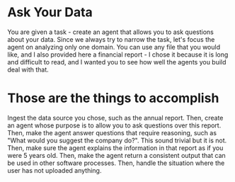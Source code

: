 # Ask Your Data
You are given a task - create an agent that allows you to ask questions about your data. 
Since we always try to narrow the task, let's focus the agent on analyzing only one domain. 
You can use any file that you would like, and I also provided here a financial report - I chose it because it is long and difficult to read, and I wanted you to see how well the agents you build deal with that. 

# Those are the things to accomplish
Ingest the data source you chose, such as the annual report. 
Then, create an agent whose purpose is to allow you to ask questions over this report. 
Then, make the agent answer questions that require reasoning, such as "What would you suggest the company do?". This sound trivial but it is not. 
Then, make sure the agent explains the information in that report as if you were 5 years old. 
Then, make the agent return a consistent output that can be used in other software processes. 
Then, handle the situation where the user has not uploaded anything. 